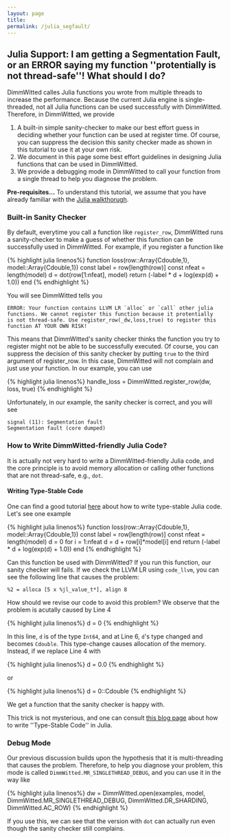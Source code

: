 ```yaml
---
layout: page
title: 
permalink: /julia_segfault/
---
```


## Julia Support: I am getting a Segmentation Fault, or an ERROR saying my function ''protentially is not thread-safe''! What should I do?

DimmWitted calles Julia functions you wrote from multiple threads to increase
the performance. Because the current Julia engine is single-threaded,
not all Julia functions can be used successfully with DimmWitted. Therefore,
in DimmWitted, we provide

  1. A built-in simple sanity-checker to make our best effort guess in deciding
    whether your function can be used at register time. Of course, you can suppress the decision this sanity checker made as shown in this tutorial to use
    it at your own risk.
  2. We document in this page some best effort guidelines in designing Julia   
    functions that can be used in DimmWitted.
  3. We provide a debugging mode in DimmWitted to call your function from a 
    single thread to help you diagnose the problem.


**Pre-requisites...** To understand this tutorial, we assume that you have
already familiar with the [Julia walkthorugh](/dw/julia/).

### Built-in Sanity Checker

By default, everytime you call a function like `register_row`, DimmWitted
runs a sanity-checker to make a guess of whether this function can be
successfully used in DimmWitted. For example, if you register a function
like 

{% highlight julia linenos%}
function loss(row::Array{Cdouble,1}, model::Array{Cdouble,1})
        const label = row[length(row)]
        const nfeat = length(model)
        d = dot(row[1:nfeat], model)
        return (-label * d + log(exp(d) + 1.0))
end
{% endhighlight %}

You will see DimmWitted tells you

    ERROR: Your function contains LLVM LR `alloc` or `call` other julia 
    functions. We cannot register this function because it protentially 
    is not thread-safe. Use register_row(_dw,loss,true) to register this 
    function AT YOUR OWN RISK!

This means that DimmWitted's sanity checker thinks the function
you try to register might not be able to be successfully executed.
Of course, you can suppress the decision of this sanity checker
by putting `true` to the third argument of register_row. In this case,
DimmWitted will not complain and just use your function. In our example,
you can use 

{% highlight julia linenos%}
handle_loss = DimmWitted.register_row(dw, loss, true)
{% endhighlight %}

Unfortunately, in our example, the sanity checker is correct, and you will
see

    signal (11): Segmentation fault
    Segmentation fault (core dumped)

### How to Write DimmWitted-friendly Julia Code?

It is actually not very hard to write a DimmWitted-friendly
Julia code, and the core principle is to avoid memory allocation
or calling other functions that are not thread-safe, e.g., `dot`.

#### Writing Type-Stable Code

One can find a good tutorial [here](http://www.johnmyleswhite.com/notebook/2013/12/06/writing-type-stable-code-in-julia/) about how to
write type-stable Julia code. Let's see one example

{% highlight julia linenos%}
function loss(row::Array{Cdouble,1}, model::Array{Cdouble,1})
        const label = row[length(row)]
        const nfeat = length(model)
        d = 0
        for i = 1:nfeat
                d = d + row[i]*model[i]
        end
        return (-label * d + log(exp(d) + 1.0))
end
{% endhighlight %}

Can this function be used with DimmWitted? If you run this function,
our sanity checker will fails. If we check the LLVM LR using `code_llvm`,
you can see the following line that causes the problem:

    %2 = alloca [5 x %jl_value_t*], align 8

How should we revise our code to avoid this problem? We observe that
the problem is acutally caused by Line 4

{% highlight julia linenos%}
d = 0
{% endhighlight %}

In this line, `d` is of the type `Int64`, and at Line 6, `d`'s type changed
and becomes `Cdouble`. This type-change causes allocation of
the memory. Instead, if we replace Line 4 with

{% highlight julia linenos%}
d = 0.0
{% endhighlight %}

or 

{% highlight julia linenos%}
d = 0::Cdouble
{% endhighlight %}

We get a function that the sanity checker is happy with.

This trick is not mysterious, and one can consult
[this blog page](http://www.johnmyleswhite.com/notebook/2013/12/06/writing-type-stable-code-in-julia/) about how to write ''Type-Stable Code'' in Julia.

### Debug Mode

Our previous discussion builds upon the hypothesis that
it is multi-threading that causes the problem. Therefore,
to help you diagnose your problem, this mode is called 
`DimmWitted.MR_SINGLETHREAD_DEBUG`, and you can use it in
the way like

{% highlight julia linenos%}
dw = DimmWitted.open(examples, model,
                DimmWitted.MR_SINGLETHREAD_DEBUG,
                DimmWitted.DR_SHARDING,
                DimmWitted.AC_ROW)
{% endhighlight %}

If you use this, we can see that the version with `dot` can actually
run even though the sanity checker still complains.








